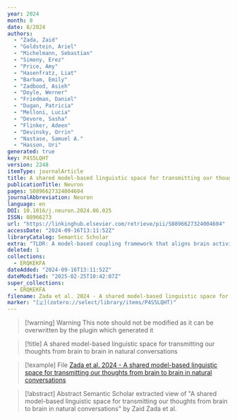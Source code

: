 ```yaml
---
year: 2024
month: 8
date: 8/2024
authors:
  - "Zada, Zaid"
  - "Goldstein, Ariel"
  - "Michelmann, Sebastian"
  - "Simony, Erez"
  - "Price, Amy"
  - "Hasenfratz, Liat"
  - "Barham, Emily"
  - "Zadbood, Asieh"
  - "Doyle, Werner"
  - "Friedman, Daniel"
  - "Dugan, Patricia"
  - "Melloni, Lucia"
  - "Devore, Sasha"
  - "Flinker, Adeen"
  - "Devinsky, Orrin"
  - "Nastase, Samuel A."
  - "Hasson, Uri"
generated: true
key: P4S5LQHT
version: 2248
itemType: journalArticle
title: A shared model-based linguistic space for transmitting our thoughts from brain to brain in natural conversations
publicationTitle: Neuron
pages: S0896627324004604
journalAbbreviation: Neuron
language: en
DOI: 10.1016/j.neuron.2024.06.025
ISSN: 08966273
url: "https://linkinghub.elsevier.com/retrieve/pii/S0896627324004604"
accessDate: "2024-09-16T13:11:52Z"
libraryCatalog: Semantic Scholar
extra: "TLDR: A model-based coupling framework that aligns brain activity in both speaker and listener to a shared embedding space from a large language model (LLM) is developed, indicating that the contextual embeddings learned by LLMs can serve as an explicit numerical model of the shared, context-rich meaning space humans use to communicate their thoughts to one another."
deleted: 1
collections:
  - ERQKEKFA
dateAdded: "2024-09-16T13:11:52Z"
dateModified: "2025-02-25T10:42:07Z"
super_collections:
  - ERQKEKFA
filename: Zada et al. 2024 - A shared model-based linguistic space for transmitting our thoughts from brain to brain in natural conversations
marker: "[🇿](zotero://select/library/items/P4S5LQHT)"
---
```


>[!warning] Warning
> This note should not be modified as it can be overwritten by the plugin which generated it

> [!title] A shared model-based linguistic space for transmitting our thoughts from brain to brain in natural conversations

> [!example] File
> [Zada et al. 2024 - A shared model-based linguistic space for transmitting our thoughts from brain to brain in natural conversations](Zada%20et%20al.%202024%20-%20A%20shared%20model-based%20linguistic%20space%20for%20transmitting%20our%20thoughts%20from%20brain%20to%20brain%20in%20natural%20conversations.pdf)

> [!abstract] Abstract
> Semantic Scholar extracted view of "A shared model-based linguistic space for transmitting our thoughts from brain to brain in natural conversations" by Zaid Zada et al.

